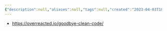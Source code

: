```yaml
---
{"description":null,"aliases":null,"tags":null,"created":"2023-04-03T18:13:45","updated":"2023-07-15T21:33:04","title":"Goodbye, Clean Code","dg-publish":true,"permalink":"/docs/Goodbye, Clean Code/","dgPassFrontmatter":true}
---
```


- https://overreacted.io/goodbye-clean-code/
